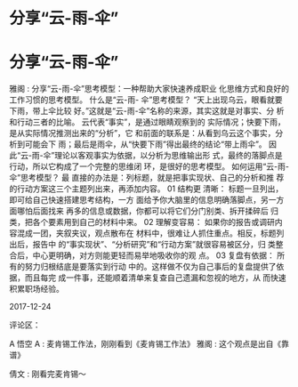 # 分享“云-雨-伞”

# 分享“云-雨-伞”

雅阁 : 分享“云-雨-伞”思考模型：一种帮助大家快速养成职业 化思维方式和良好的工作习惯的思考模型。 什么是“云-雨- 伞”思考模型？ “天上出现乌云，眼看就要下雨，带上伞比较 好。”这就是“云-雨-伞”名称的来源，其实这就是对事实、分 析和行动三者的比喻。 云代表“事实”，是通过眼睛观察到的 实际情况；快要下雨，是从实际情况推测出来的“分析”，它 和前面的联系是：从看到乌云这个事实，分析到可能会下 雨；最后是雨伞，从“快要下雨”得出最终的结论“带上雨伞”。 因此“云-雨-伞”理论以客观事实为依据，以分析为思维输出形 式，最终的落脚点是行动，所以它构成了一个完整的思维闭 环，是很好的思考模型。 如何运用“云-雨-伞”思考模型？ 最 直接的办法是：列标题，就是把事实现状、自己的分析和推 荐的行动方案这三个主题列出来，再添加内容。 01 结构更 清晰： 标题一旦列出，即可给自己快速搭建思考结构，一方 面给予你大脑里的信息明确落脚点，另一方面哪怕后面找来 再多的信息或数据，你都可以将它们分门别类、拆开揉碎后 归类，把各个要素用到自己的材料中来。 02 理解变容易： 如果你的报告或调研内容混成一团，夹叙夹议，观点散布在 材料中，很难让人抓住重点。相反，标题列出后，报告中 的“事实现状”、“分析研究”和“行动方案”就很容易被区分，归 类整合后，中心更明确，对方则能更轻而易举地吸收你的观 点。 03 复盘有依据： 所有的努力归根结底是要落实到行动 中的。这样做不仅为自己事后的复盘提供了依据，而且每完 成一件事，还能顺着清单来复查自己遗漏和忽视的地方，从 而快速积累职场经验。

2017-12-24

评论区：

A 悟空 A : 麦肯锡工作法，刚刚看到《麦肯锡工作法》 雅阁 : 这个观点是出自《靠谱》

倩文 : 刚看完麦肯锡～